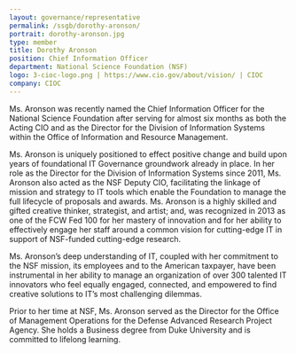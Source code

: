 ```yaml
---
layout: governance/representative
permalink: /ssgb/dorothy-aronson/
portrait: dorothy-aronson.jpg
type: member
title: Dorothy Aronson
position: Chief Information Officer 
department: National Science Foundation (NSF)
logo: 3-cioc-logo.png | https://www.cio.gov/about/vision/ | CIOC
company: CIOC
---
```


Ms. Aronson was recently named the Chief Information Officer for the National Science Foundation after serving for almost six months as both the Acting CIO and as the Director for the Division of Information Systems within the Office of Information and Resource Management.

Ms. Aronson is uniquely positioned to effect positive change and build upon years of foundational IT Governance groundwork already in place. In her role as the Director for the Division of Information Systems since 2011, Ms. Aronson also acted as the NSF Deputy CIO, facilitating the linkage of mission and strategy to IT tools which enable the Foundation to manage the full lifecycle of proposals and awards. Ms. Aronson is a highly skilled and gifted creative thinker, strategist, and artist; and, was recognized in 2013 as one of the FCW Fed 100 for her mastery of innovation and for her ability to effectively engage her staff around a common vision for cutting-edge IT in support of NSF-funded cutting-edge research. 

Ms. Aronson’s deep understanding of IT, coupled with her commitment to the NSF mission, its employees and to the American taxpayer, have been instrumental in her ability to manage an organization of over 300 talented IT innovators who feel equally engaged, connected, and empowered to find creative solutions to IT’s most challenging dilemmas.

Prior to her time at NSF, Ms. Aronson served as the Director for the Office of Management Operations for the Defense Advanced Research Project Agency. She holds a Business degree from Duke University and is committed to lifelong learning.
